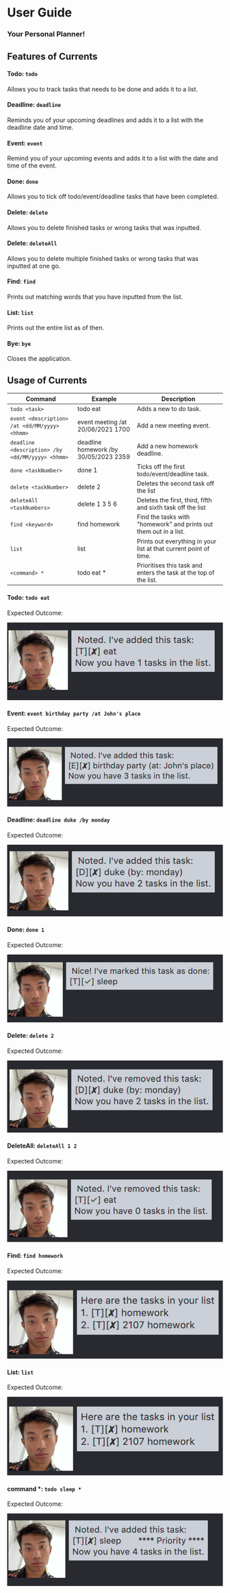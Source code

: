 # User Guide

### Your Personal Planner!

## Features of Currents

#### Todo: `todo`
Allows you to track tasks that needs to be done and adds it to a list.

#### Deadline: `deadline`
Reminds you of your upcoming deadlines and adds it to a list with the deadline date and time.

#### Event: `event`
Remind you of your upcoming events and adds it to a list with the date and time of the event.

#### Done: `done`
Allows you to tick off todo/event/deadline tasks that have been completed.

#### Delete: `delete`
Allows you to delete finished tasks or wrong tasks that was inputted.

#### Delete: `deleteAll`
Allows you to delete multiple finished tasks or wrong tasks that was inputted at one go.

#### Find: `find`
Prints out matching words that you have inputted from the list.

#### List: `list`
Prints out the entire list as of then.

#### Bye: `bye`
Closes the application.

## Usage of Currents


Command | Example | Description
---------------|---------------|---------------
`todo <task>` | todo eat | Adds a new to do task.
`event <description> /at <dd/MM/yyyy> <hhmm>` | event meeting /at 20/06/2021 1700 | Add a new meeting event.
`deadline <description> /by <dd/MM/yyyy> <hhmm>` | deadline homework /by 30/05/2023 2359 | Add a new homework deadline.
`done <taskNumber>` | done 1 | Ticks off the first todo/event/deadline task.
`delete <taskNumber>` | delete 2 | Deletes the second task off the list
`deleteAll <taskNumbers>` | delete 1 3 5 6 | Deletes the first, third, fifth and sixth task off the list
`find <keyword>` | find homework | Find the tasks with "homework" and prints out them out in a list.
`list` | list | Prints out everything in your list at that current point of time.
`<command> *` | todo eat * | Prioritises this task and enters the task at the top of the list.

#### Todo: `todo eat`
Expected Outcome:

![Todo picture](./images/todo.png)


#### Event: `event birthday party /at John's place`
Expected Outcome:

![Event picture](./images/event.png)


#### Deadline: `deadline duke /by monday`
Expected Outcome:

![deadline picture](./images/deadline.png)


#### Done: `done 1`
Expected Outcome:

![done picture](./images/done.png)


#### Delete: `delete 2`
Expected Outcome:

![delete picture](./images/delete.png)


#### DeleteAll: `deleteAll 1 2`
Expected Outcome:

![deleteAll picture](./images/deleteAll.png)


#### Find: `find homework`
Expected Outcome:

![find picture](./images/find.png)


#### List: `list`
Expected Outcome:

![list picture](./images/find.png)

#### command *: `todo sleep *`
Expected Outcome:

![list picture](./images/priority.png)


